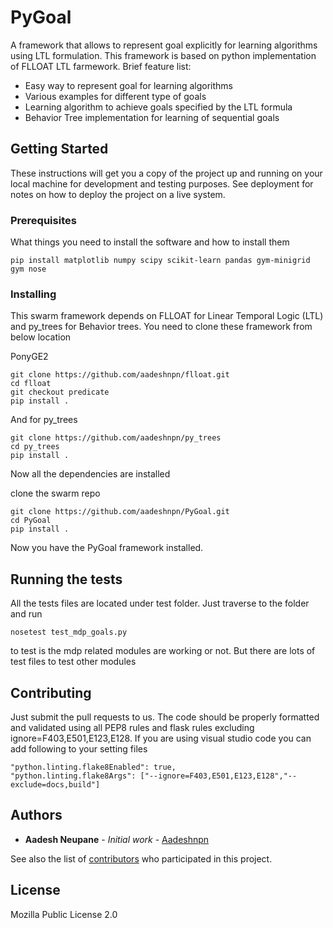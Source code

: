 # PyGoal

A framework that allows to represent goal explicitly for learning algorithms using LTL formulation. This framework is based on python implementation of FLLOAT LTL farmework. Brief feature list:
* Easy way to represent goal for learning algorithms
* Various examples for different type of goals
* Learning algorithm to achieve goals specified by the LTL formula
* Behavior Tree implementation for learning of sequential goals

## Getting Started

These instructions will get you a copy of the project up and running on your local machine for development and testing purposes. See deployment for notes on how to deploy the project on a live system.

### Prerequisites

What things you need to install the software and how to install them

```
pip install matplotlib numpy scipy scikit-learn pandas gym-minigrid gym nose 
```

### Installing

This swarm framework depends on FLLOAT for Linear Temporal Logic (LTL) and py_trees for Behavior trees. You need to clone these framework from below location

PonyGE2

```
git clone https://github.com/aadeshnpn/flloat.git
cd flloat
git checkout predicate
pip install .
```

And for py_trees

```
git clone https://github.com/aadeshnpn/py_trees
cd py_trees
pip install .
```

Now all the dependencies are installed

clone the swarm repo
```
git clone https://github.com/aadeshnpn/PyGoal.git
cd PyGoal
pip install .
```
Now you have the PyGoal framework installed.

## Running the tests

All the tests files are located under test folder. Just traverse to the folder and run
```
nosetest test_mdp_goals.py
```
to test is the mdp related modules are working or not. But there are lots of
test files to test other modules

## Contributing

Just submit the pull requests to us. The code should be properly formatted and validated using all PEP8 rules and flask rules excluding ignore=F403,E501,E123,E128.  If you are using visual studio code you can add following to your setting files
```
"python.linting.flake8Enabled": true,
"python.linting.flake8Args": ["--ignore=F403,E501,E123,E128","--exclude=docs,build"]
```

## Authors

* **Aadesh Neupane** - *Initial work* - [Aadeshnpn](https://github.com/aadeshnpn)

See also the list of [contributors](https://github.com/aadeshnpn/swarm/contributors) who participated in this project.

## License
Mozilla Public License 2.0
